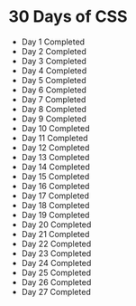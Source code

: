 # 30 Days of CSS
- Day 1 Completed
- Day 2 Completed
- Day 3 Completed
- Day 4 Completed
- Day 5 Completed
- Day 6 Completed
- Day 7 Completed
- Day 8 Completed
- Day 9 Completed
- Day 10 Completed
- Day 11 Completed
- Day 12 Completed
- Day 13 Completed
- Day 14 Completed
- Day 15 Completed
- Day 16 Completed
- Day 17 Completed
- Day 18 Completed
- Day 19 Completed
- Day 20 Completed
- Day 21 Completed
- Day 22 Completed
- Day 23 Completed
- Day 24 Completed
- Day 25 Completed
- Day 26 Completed
- Day 27 Completed

